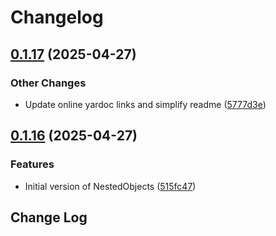 # Changelog

## [0.1.17](https://github.com/main-branch/nested_objects/compare/v0.1.16...v0.1.17) (2025-04-27)


### Other Changes

* Update online yardoc links and simplify readme ([5777d3e](https://github.com/main-branch/nested_objects/commit/5777d3e6a643d3d14c05b1b699a20b0f9fdebebd))

## [0.1.16](https://github.com/main-branch/nested_objects/compare/v0.1.15...v0.1.16) (2025-04-27)


### Features

* Initial version of NestedObjects ([515fc47](https://github.com/main-branch/nested_objects/commit/515fc4793ab7ad66dcf3beeff94a011978bff57f))

## Change Log
